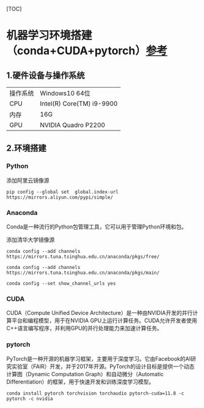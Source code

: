 [TOC]

# 机器学习环境搭建（conda+CUDA+pytorch）[参考](https://blog.csdn.net/weixin_43282101/article/details/141968743)

## 1.硬件设备与操作系统

|          |                           |
| -------- | ------------------------- |
| 操作系统 | Windows10 64位            |
| CPU      | Intel(R) Core(TM) i9-9900 |
| 内存     | 16G                       |
| GPU      | NVIDIA Quadro P2200       |

## 2.环境搭建

### Python

添加阿里云镜像源

`pip config --global set  global.index-url https://mirrors.aliyun.com/pypi/simple/`

### Anaconda

Conda是一种流行的Python包管理工具，它可以用于管理Python环境和包。

添加清华大学镜像源

`conda config --add channels https://mirrors.tuna.tsinghua.edu.cn/anaconda/pkgs/free/`

`conda config --add channels https://mirrors.tuna.tsinghua.edu.cn/anaconda/pkgs/main/`

`conda config --set show_channel_urls yes`

### CUDA

CUDA（Compute Unified Device Architecture）是一种由NVIDIA开发的并行计算平台和编程模型，用于在NVIDIA GPU上运行计算任务。CUDA允许开发者使用C++语言编写程序，并利用GPU的并行处理能力来加速计算任务。

### pytorch

PyTorch是一种开源的机器学习框架，主要用于深度学习。它由Facebook的AI研究实验室（FAIR）开发，并于2017年开源。PyTorch的设计目标是提供一个动态计算图（Dynamic Computation Graph）和自动微分（Automatic Differentiation）的框架，用于快速开发和训练深度学习模型。

`conda install pytorch torchvision torchaudio pytorch-cuda=11.8 -c pytorch -c nvidia` 





